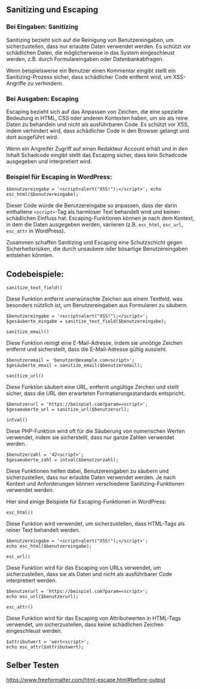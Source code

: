 
## Sanitizing und Escaping

### Bei Eingaben: Sanitizing
    
Sanitizing bezieht sich auf die Reinigung von Benutzereingaben, um sicherzustellen, dass nur erlaubte Daten verwendet werden.
Es schützt vor schädlichen Daten, die möglicherweise in das System eingeschleust werden, z.B. durch Formulareingaben oder Datenbankabfragen.

Wenn beispielsweise ein Benutzer einen Kommentar eingibt stellt ein Sanitizing-Prozess sicher, dass schädlicher Code entfernt wird, um XSS-Angriffe zu verhindern.

### Bei Ausgaben: Escaping
    
Escaping bezieht sich auf das Anpassen von Zeichen, die eine spezielle Bedeutung in HTML, CSS oder anderen Kontexten haben, um sie als reine Daten zu behandeln und nicht als ausführbaren Code. 
Es schützt vor XSS, indem verhindert wird, dass schädlicher Code in den Browser gelangt und dort ausgeführt wird.

Wenn ein Angreifer Zugriff auf einen Redakteur Account erhält und in den Inhalt Schadcode eingibt stellt das Escaping sicher, dass kein Schadcode ausgegeben und interpretiert wird.

### Beispiel für Escaping in WordPress:

```$benutzereingabe = '<script>alert("XSS!");</script>'; echo esc_html($benutzereingabe);```

Dieser Code würde die Benutzereingabe so anpassen, dass der darin enthaltene `<script>`-Tag als harmloser Text behandelt wird und keinen schädlichen Einfluss hat. Escaping-Funktionen können je nach dem Kontext, in dem die Daten ausgegeben werden, variieren (z.B. `esc_html`, `esc_url`, `esc_attr` in WordPress).

Zusammen schaffen Sanitizing und Escaping eine Schutzschicht gegen Sicherheitsrisiken, die durch unsaubere oder bösartige Benutzereingaben entstehen könnten.


## Codebeispiele:

`sanitize_text_field()`

Diese Funktion entfernt unerwünschte Zeichen aus einem Textfeld, was besonders nützlich ist, um Benutzereingaben aus Formularen zu säubern.
```
$benutzereingabe = '<script>alert("XSS!");</script>';
$gesäuberte_eingabe = sanitize_text_field($benutzereingabe);
```


`sanitize_email()`

Diese Funktion reinigt eine E-Mail-Adresse, indem sie unnötige Zeichen entfernt und sicherstellt, dass die E-Mail-Adresse gültig aussieht.
```
$benutzeremail = 'benutzer@example.com<script>';
$gesäuberte_email = sanitize_email($benutzeremail);
```

`sanitize_url()`

Diese Funktion säubert eine URL, entfernt ungültige Zeichen und stellt sicher, dass die URL den erwarteten Formatierungsstandards entspricht.
```
$benutzerurl = 'https://beispiel.com?param=<script>';
$gesaeuberte_url = sanitize_url($benutzerurl);
```

`intval()`

Diese PHP-Funktion wird oft für die Säuberung von numerischen Werten verwendet, indem sie sicherstellt, dass nur ganze Zahlen verwendet werden.

```
$benutzerzahl = '42<script>';
$gesaeuberte_zahl = intval($benutzerzahl);
```
Diese Funktionen helfen dabei, Benutzereingaben zu säubern und sicherzustellen, dass nur erlaubte Daten verwendet werden. Je nach Kontext und Anforderungen können verschiedene Sanitizing-Funktionen verwendet werden.






Hier sind einige Beispiele für Escaping-Funktionen in WordPress:

`esc_html()`

Diese Funktion wird verwendet, um sicherzustellen, dass HTML-Tags als reiner Text behandelt werden.
```
$benutzereingabe = '<script>alert("XSS!");</script>';
echo esc_html($benutzereingabe);
```

`esc_url()`

Diese Funktion wird für das Escaping von URLs verwendet, um sicherzustellen, dass sie als Daten und nicht als ausführbarer Code interpretiert werden.
```
$benutzerurl = 'https://beispiel.com?param=<script>';
echo esc_url($benutzerurl);
```

`esc_attr()`

Diese Funktion wird für das Escaping von Attributwerten in HTML-Tags verwendet, um sicherzustellen, dass keine schädlichen Zeichen eingeschleust werden.
```
$attributwert = 'wert<script>';
echo esc_attr($attributwert);
```

## Selber Testen

https://www.freeformatter.com/html-escape.html#before-output